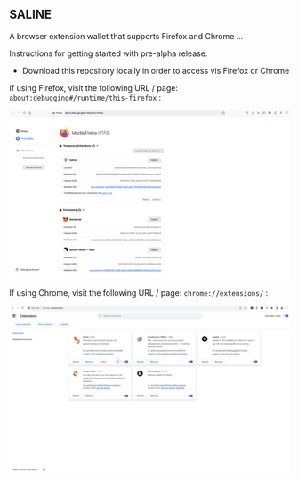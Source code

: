 ## SALINE

A browser extension wallet that supports Firefox and Chrome ...

Instructions for getting started with pre-alpha release:

* Download this repository locally in order to access vis Firefox or Chrome

If using Firefox, visit the following URL / page: `about:debugging#/runtime/this-firefox` :

![LOAD TEMPORARY FIREFOX PLUGIN](img/docs/firefox-temp.png)

If using Chrome, visit the following URL / page: `chrome://extensions/` :

![LOAD TEMPORARY CHROME PLUGIN](img/docs/chrome-temp.png)